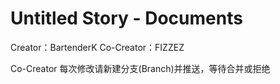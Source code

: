 # Untitled Story - Documents
 
Creator：BartenderK
Co-Creator：FIZZEZ

Co-Creator 每次修改请新建分支(Branch)并推送，等待合并或拒绝
